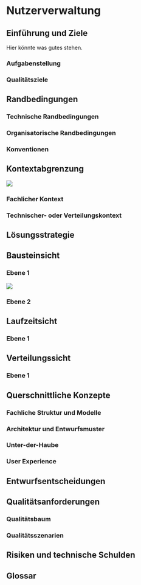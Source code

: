 # Nutzerverwaltung

## Einführung und Ziele

Hier könnte was gutes stehen.

### Aufgabenstellung

### Qualitätsziele

## Randbedingungen

### Technische Randbedingungen

### Organisatorische Randbedingungen

### Konventionen

## Kontextabgrenzung

![](embed:nv-system-context)

### Fachlicher Kontext

### Technischer- oder Verteilungskontext

## Lösungsstrategie

## Bausteinsicht

### Ebene 1

![](embed:nv-container)


### Ebene 2

## Laufzeitsicht

### Ebene 1

## Verteilungssicht

### Ebene 1

## Querschnittliche Konzepte

### Fachliche Struktur und Modelle

### Architektur und Entwurfsmuster

### Unter-der-Haube

### User Experience

## Entwurfsentscheidungen

## Qualitätsanforderungen

### Qualitätsbaum

### Qualitätsszenarien

## Risiken und technische Schulden

## Glossar